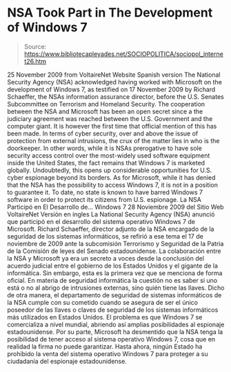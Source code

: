 # NSA Took Part in The Development of Windows 7

> Source: https://www.bibliotecapleyades.net/SOCIOPOLITICA/sociopol_internet26.htm

25 November 2009
from
VoltaireNet
Website
Spanish version
The National Security Agency (NSA) acknowledged having worked with Microsoft
on the development of Windows 7, as testified on 17 November 2009 by Richard
Schaeffer, the NSAs information assurance director, before the U.S.
Senates Subcommittee on Terrorism and Homeland Security.
The cooperation between the NSA and Microsoft has been an
open secret since
a the judiciary agreement was reached between the U.S. Government and the
computer giant.
It is however the first time that official mention of this
has been made.
In terms of cyber security, over and above the issue of protection from
external intrusions, the crux of the matter lies in who is the doorkeeper.
In other words, while it is NSAs prerogative to have sole security access
control over the most-widely used software equipment inside the United
States, the fact remains that Windows 7 is marketed globally. Undoubtedly,
this opens up considerable opportunities for U.S. cyber espionage beyond its
borders.
As for Microsoft, while it has denied that the NSA has the possibility to
access Windows 7, it is not in a position to guarantee it.
To date, no state is known to have barred Windows 7 software in order to
protect its citizens from U.S. espionage.
La NSA Participó en El Desarrollo de...
Windows 7
28 Noviembre 2009
del Sitio Web
VoltaireNet
Versión en ingles
La National Security Agency (NSA) anunció que participó en el desarrollo del
sistema operativo Windows 7 de Microsoft.
Richard Schaeffer, director adjunto de la NSA encargado de la seguridad de
los sistemas informáticos, se refirió a ese tema el 17 de noviembre de 2009
ante la subcomisión Terrorismo y Seguridad de la Patria de la Comisión de
leyes del Senado estadounidense.
La colaboración entre la NSA y Microsoft ya era un
secreto a voces desde la
conclusión del acuerdo judicial entre el gobierno de los Estados Unidos y el
gigante de la informática. Sin embargo, esta es la primera vez que se
menciona de forma oficial.
En materia de seguridad informática la cuestión no es saber si uno está o no
al abrigo de intrusiones externas, sino quién tiene las llaves.
Dicho de
otra manera, el departamento de seguridad de sistemas informáticos de la NSA
cumple con su cometido cuando se asegura de ser el único poseedor de las
llaves o claves de seguridad de los sistemas informáticos más utilizados
en Estados Unidos.
El problema es que Windows 7 se comercializa a nivel mundial, abriendo así
amplias posibilidades al espionaje estadounidense. Por su parte, Microsoft
ha desmentido que la NSA tenga la posibilidad de tener acceso al sistema
operativo Windows 7, cosa que en realidad la firma no puede garantizar.
Hasta ahora, ningún Estado ha prohibido la venta del sistema operativo
Windows 7 para proteger a su ciudadanía del espionaje estadounidense.
